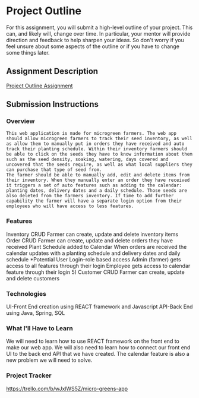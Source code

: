 # Project Outline
For this assignment, you will submit a high-level outline of your project. This can, and likely will, change over time. In particular, your mentor will provide direction and feedback to help sharpen your ideas. So don't worry if you feel unsure about some aspects of the outline or if you have to change some things later.

## Assignment Description
[Project Outline Assignment](https://education.launchcode.org/liftoff/modules/assignments/project-outline)

## Submission Instructions

### Overview
	This web application is made for microgreen farmers. The web app should allow microgreen farmers to track their seed inventory, as well as allow them to manually put in orders they have received and auto track their planting schedule. Within their inventory farmers should be able to click on the seeds they have to know information about them such as the seed density, soaking, watering, days covered and uncovered that the seeds require, as well as what local suppliers they can purchase that type of seed from. 
	The farmer should be able to manually add, edit and delete items from their inventory. When they manually enter an order they have received it triggers a set of auto features such as adding to the calendar: planting dates, delivery dates and a daily schedule. Those seeds are also deleted from the farmers inventory. If time to add further capability the farmer will have a separate login option from their employees who will have access to less features.

### Features
Inventory CRUD 
  Farmer can create, update and delete inventory items
Order CRUD
  Farmer can create, update and delete orders they have received 
Plant Schedule added to Calendar
  When orders are received the calendar updates with a planting schedule and delivery dates and daily schedule 
*Potential 
User Login–role based access
Admin (farmer) gets access to all features through their login
Employee gets access to calendar feature through their login
5)	Customer CRUD
Farmer can create, update and delete customers
  
### Technologies
UI-Front End creation using REACT framework and Javascript 
API-Back End using Java, Spring, SQL

### What I'll Have to Learn
We will need to learn how to use REACT framework on the front end to make our web app. We will also need to learn how to connect our front end UI to the back end API that we have created. 
The calendar feature is also a new problem we will need to solve.

### Project Tracker
 https://trello.com/b/wJxlWS5Z/micro-greens-app

